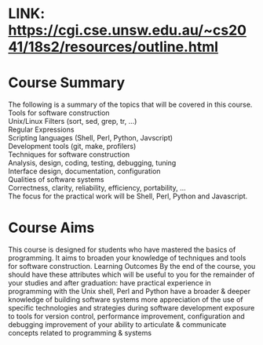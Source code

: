 # LINK: https://cgi.cse.unsw.edu.au/~cs2041/18s2/resources/outline.html
# Course Summary
The following is a summary of the topics that will be covered in this course.  
Tools for software construction  
Unix/Linux Filters (sort, sed, grep, tr, ...)  
Regular Expressions  
Scripting languages (Shell, Perl, Python, Javscript)  
Development tools (git, make, profilers)  
Techniques for software construction  
Analysis, design, coding, testing, debugging, tuning  
Interface design, documentation, configuration  
Qualities of software systems  
Correctness, clarity, reliability, efficiency, portability, ...  
The focus for the practical work will be Shell, Perl, Python and Javascript.  

# Course Aims
This course is designed for students who have mastered the basics of programming. It aims to broaden your knowledge of techniques and tools for software construction.
Learning Outcomes
By the end of the course, you should have these attributes which will be useful to you for the remainder of your studies and after graduation:
have practical experience in programming with the Unix shell, Perl and Python
have a broader & deeper knowledge of building software systems
more appreciation of the use of specific technologies and strategies during software development
exposure to tools for version control, performance improvement, configuration and debugging
improvement of your ability to articulate & communicate concepts related to programming & systems

